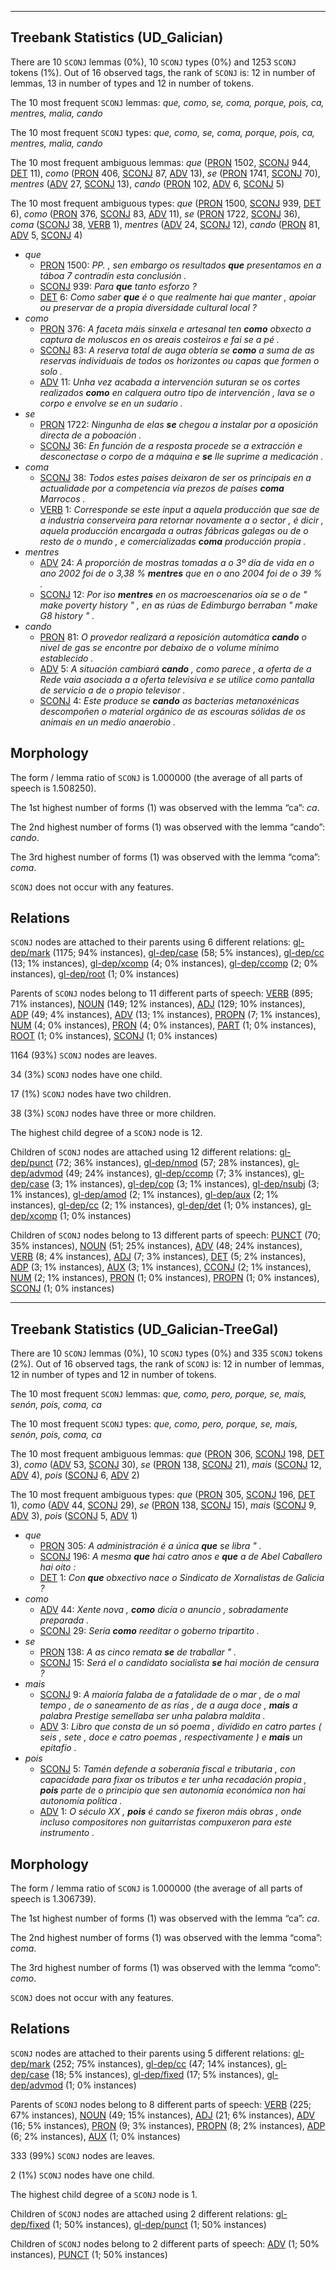 

--------------------------------------------------------------------------------

## Treebank Statistics (UD_Galician)

There are 10 `SCONJ` lemmas (0%), 10 `SCONJ` types (0%) and 1253 `SCONJ` tokens (1%).
Out of 16 observed tags, the rank of `SCONJ` is: 12 in number of lemmas, 13 in number of types and 12 in number of tokens.

The 10 most frequent `SCONJ` lemmas: <em>que, como, se, coma, porque, pois, ca, mentres, malia, cando</em>

The 10 most frequent `SCONJ` types:  <em>que, como, se, coma, porque, pois, ca, mentres, malia, cando</em>

The 10 most frequent ambiguous lemmas: <em>que</em> ([PRON]() 1502, [SCONJ]() 944, [DET]() 11), <em>como</em> ([PRON]() 406, [SCONJ]() 87, [ADV]() 13), <em>se</em> ([PRON]() 1741, [SCONJ]() 70), <em>mentres</em> ([ADV]() 27, [SCONJ]() 13), <em>cando</em> ([PRON]() 102, [ADV]() 6, [SCONJ]() 5)

The 10 most frequent ambiguous types:  <em>que</em> ([PRON]() 1500, [SCONJ]() 939, [DET]() 6), <em>como</em> ([PRON]() 376, [SCONJ]() 83, [ADV]() 11), <em>se</em> ([PRON]() 1722, [SCONJ]() 36), <em>coma</em> ([SCONJ]() 38, [VERB]() 1), <em>mentres</em> ([ADV]() 24, [SCONJ]() 12), <em>cando</em> ([PRON]() 81, [ADV]() 5, [SCONJ]() 4)


* <em>que</em>
  * [PRON]() 1500: <em>PP. , sen embargo os resultados <b>que</b> presentamos en a táboa 7 contradín esta conclusión .</em>
  * [SCONJ]() 939: <em>Para <b>que</b> tanto esforzo ?</em>
  * [DET]() 6: <em>Como saber <b>que</b> é o que realmente hai que manter , apoiar ou preservar de a propia diversidade cultural local ?</em>
* <em>como</em>
  * [PRON]() 376: <em>A faceta máis sinxela e artesanal ten <b>como</b> obxecto a captura de moluscos en os areais costeiros e fai se a pé .</em>
  * [SCONJ]() 83: <em>A reserva total de auga obtería se <b>como</b> a suma de as reservas individuais de todos os horizontes ou capas que formen o solo .</em>
  * [ADV]() 11: <em>Unha vez acabada a intervención suturan se os cortes realizados <b>como</b> en calquera outro tipo de intervención , lava se o corpo e envolve se en un sudario .</em>
* <em>se</em>
  * [PRON]() 1722: <em>Ningunha de elas <b>se</b> chegou a instalar por a oposición directa de a poboación .</em>
  * [SCONJ]() 36: <em>En función de a resposta procede se a extracción e desconectase o corpo de a máquina e <b>se</b> lle suprime a medicación .</em>
* <em>coma</em>
  * [SCONJ]() 38: <em>Todos estes países deixaron de ser os principais en a actualidade por a competencia vía prezos de países <b>coma</b> Marrocos .</em>
  * [VERB]() 1: <em>Corresponde se este input a aquela producción que sae de a industria conserveira para retornar novamente a o sector , é dicir , aquela producción encargada a outras fábricas galegas ou de o resto de o mundo , e comercializadas <b>coma</b> producción propia .</em>
* <em>mentres</em>
  * [ADV]() 24: <em>A proporción de mostras tomadas a o 3º día de vida en o ano 2002 foi de o 3,38 % <b>mentres</b> que en o ano 2004 foi de o 39 % .</em>
  * [SCONJ]() 12: <em>Por iso <b>mentres</b> en os macroescenarios oía se o de " make poverty history " , en as rúas de Edimburgo berraban " make G8 history " .</em>
* <em>cando</em>
  * [PRON]() 81: <em>O provedor realizará a reposición automática <b>cando</b> o nivel de gas se encontre por debaixo de o volume mínimo establecido .</em>
  * [ADV]() 5: <em>A situación cambiará <b>cando</b> , como parece , a oferta de a Rede vaia asociada a a oferta televisiva e se utilice como pantalla de servicio a de o propio televisor .</em>
  * [SCONJ]() 4: <em>Este produce se <b>cando</b> as bacterias metanoxénicas descompoñen o material orgánico de as escouras sólidas de os animais en un medio anaerobio .</em>

## Morphology

The form / lemma ratio of `SCONJ` is 1.000000 (the average of all parts of speech is 1.508250).

The 1st highest number of forms (1) was observed with the lemma “ca”: <em>ca</em>.

The 2nd highest number of forms (1) was observed with the lemma “cando”: <em>cando</em>.

The 3rd highest number of forms (1) was observed with the lemma “coma”: <em>coma</em>.

`SCONJ` does not occur with any features.


## Relations

`SCONJ` nodes are attached to their parents using 6 different relations: [gl-dep/mark]() (1175; 94% instances), [gl-dep/case]() (58; 5% instances), [gl-dep/cc]() (13; 1% instances), [gl-dep/xcomp]() (4; 0% instances), [gl-dep/ccomp]() (2; 0% instances), [gl-dep/root]() (1; 0% instances)

Parents of `SCONJ` nodes belong to 11 different parts of speech: [VERB]() (895; 71% instances), [NOUN]() (149; 12% instances), [ADJ]() (129; 10% instances), [ADP]() (49; 4% instances), [ADV]() (13; 1% instances), [PROPN]() (7; 1% instances), [NUM]() (4; 0% instances), [PRON]() (4; 0% instances), [PART]() (1; 0% instances), [ROOT]() (1; 0% instances), [SCONJ]() (1; 0% instances)

1164 (93%) `SCONJ` nodes are leaves.

34 (3%) `SCONJ` nodes have one child.

17 (1%) `SCONJ` nodes have two children.

38 (3%) `SCONJ` nodes have three or more children.

The highest child degree of a `SCONJ` node is 12.

Children of `SCONJ` nodes are attached using 12 different relations: [gl-dep/punct]() (72; 36% instances), [gl-dep/nmod]() (57; 28% instances), [gl-dep/advmod]() (49; 24% instances), [gl-dep/ccomp]() (7; 3% instances), [gl-dep/case]() (3; 1% instances), [gl-dep/cop]() (3; 1% instances), [gl-dep/nsubj]() (3; 1% instances), [gl-dep/amod]() (2; 1% instances), [gl-dep/aux]() (2; 1% instances), [gl-dep/cc]() (2; 1% instances), [gl-dep/det]() (1; 0% instances), [gl-dep/xcomp]() (1; 0% instances)

Children of `SCONJ` nodes belong to 13 different parts of speech: [PUNCT]() (70; 35% instances), [NOUN]() (51; 25% instances), [ADV]() (48; 24% instances), [VERB]() (8; 4% instances), [ADJ]() (7; 3% instances), [DET]() (5; 2% instances), [ADP]() (3; 1% instances), [AUX]() (3; 1% instances), [CCONJ]() (2; 1% instances), [NUM]() (2; 1% instances), [PRON]() (1; 0% instances), [PROPN]() (1; 0% instances), [SCONJ]() (1; 0% instances)



--------------------------------------------------------------------------------

## Treebank Statistics (UD_Galician-TreeGal)

There are 10 `SCONJ` lemmas (0%), 10 `SCONJ` types (0%) and 335 `SCONJ` tokens (2%).
Out of 16 observed tags, the rank of `SCONJ` is: 12 in number of lemmas, 12 in number of types and 12 in number of tokens.

The 10 most frequent `SCONJ` lemmas: <em>que, como, pero, porque, se, mais, senón, pois, coma, ca</em>

The 10 most frequent `SCONJ` types:  <em>que, como, pero, porque, se, mais, senón, pois, coma, ca</em>

The 10 most frequent ambiguous lemmas: <em>que</em> ([PRON]() 306, [SCONJ]() 198, [DET]() 3), <em>como</em> ([ADV]() 53, [SCONJ]() 30), <em>se</em> ([PRON]() 138, [SCONJ]() 21), <em>mais</em> ([SCONJ]() 12, [ADV]() 4), <em>pois</em> ([SCONJ]() 6, [ADV]() 2)

The 10 most frequent ambiguous types:  <em>que</em> ([PRON]() 305, [SCONJ]() 196, [DET]() 1), <em>como</em> ([ADV]() 44, [SCONJ]() 29), <em>se</em> ([PRON]() 138, [SCONJ]() 15), <em>mais</em> ([SCONJ]() 9, [ADV]() 3), <em>pois</em> ([SCONJ]() 5, [ADV]() 1)


* <em>que</em>
  * [PRON]() 305: <em>A administración é a única <b>que</b> se libra " .</em>
  * [SCONJ]() 196: <em>A mesma <b>que</b> hai catro anos e <b>que</b> a de Abel Caballero hai oito :</em>
  * [DET]() 1: <em>Con <b>que</b> obxectivo nace o Sindicato de Xornalistas de Galicia ?</em>
* <em>como</em>
  * [ADV]() 44: <em>Xente nova , <b>como</b> dicía o anuncio , sobradamente preparada .</em>
  * [SCONJ]() 29: <em>Sería <b>como</b> reeditar o goberno tripartito .</em>
* <em>se</em>
  * [PRON]() 138: <em>A as cinco remata <b>se</b> de traballar " .</em>
  * [SCONJ]() 15: <em>Será el o candidato socialista <b>se</b> hai moción de censura ?</em>
* <em>mais</em>
  * [SCONJ]() 9: <em>A maioría falaba de a fatalidade de o mar , de o mal tempo , de o saneamento de as rías , de a auga doce , <b>mais</b> a palabra Prestige semellaba ser unha palabra maldita .</em>
  * [ADV]() 3: <em>Libro que consta de un só poema , dividido en catro partes ( seis , sete , doce e catro poemas , respectivamente ) e <b>mais</b> un epitafio .</em>
* <em>pois</em>
  * [SCONJ]() 5: <em>Tamén defende a soberanía fiscal e tributaria , con capacidade para fixar os tributos e ter unha recadación propia , <b>pois</b> parte de o principio que sen autonomía económica non hai autonomía política .</em>
  * [ADV]() 1: <em>O século XX , <b>pois</b> é cando se fixeron máis obras , onde incluso compositores non guitarristas compuxeron para este instrumento .</em>

## Morphology

The form / lemma ratio of `SCONJ` is 1.000000 (the average of all parts of speech is 1.306739).

The 1st highest number of forms (1) was observed with the lemma “ca”: <em>ca</em>.

The 2nd highest number of forms (1) was observed with the lemma “coma”: <em>coma</em>.

The 3rd highest number of forms (1) was observed with the lemma “como”: <em>como</em>.

`SCONJ` does not occur with any features.


## Relations

`SCONJ` nodes are attached to their parents using 5 different relations: [gl-dep/mark]() (252; 75% instances), [gl-dep/cc]() (47; 14% instances), [gl-dep/case]() (18; 5% instances), [gl-dep/fixed]() (17; 5% instances), [gl-dep/advmod]() (1; 0% instances)

Parents of `SCONJ` nodes belong to 8 different parts of speech: [VERB]() (225; 67% instances), [NOUN]() (49; 15% instances), [ADJ]() (21; 6% instances), [ADV]() (16; 5% instances), [PRON]() (9; 3% instances), [PROPN]() (8; 2% instances), [ADP]() (6; 2% instances), [AUX]() (1; 0% instances)

333 (99%) `SCONJ` nodes are leaves.

2 (1%) `SCONJ` nodes have one child.

The highest child degree of a `SCONJ` node is 1.

Children of `SCONJ` nodes are attached using 2 different relations: [gl-dep/fixed]() (1; 50% instances), [gl-dep/punct]() (1; 50% instances)

Children of `SCONJ` nodes belong to 2 different parts of speech: [ADV]() (1; 50% instances), [PUNCT]() (1; 50% instances)

